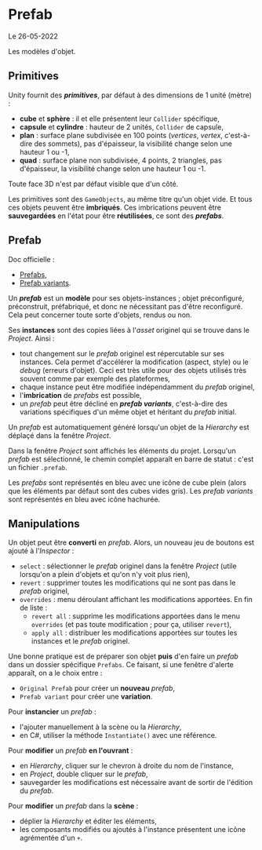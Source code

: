 # Prefab

Le 26-05-2022

Les modèles d'objet.

## Primitives

Unity fournit des ***primitives***, par défaut à des dimensions de 1 unité (mètre) : 
- **cube** et **sphère** : il et elle présentent leur `Collider` spécifique, 
- **capsule** et **cylindre** : hauteur de 2 unités, `Collider` de capsule,
- **plan** : surface plane subdivisée en 100 points (*vertices*, *vertex*, c'est-à-dire des sommets), pas d'épaisseur, la visibilité change selon une hauteur 1 ou -1,
- **quad** : surface plane non subdivisée, 4 points, 2 triangles, pas d'épaisseur, la visibilité change selon une hauteur 1 ou -1.

Toute face 3D n'est par défaut visible que d'un côté.

Les primitives sont des `GameObjects`, au même titre qu'un objet vide. Et tous ces objets peuvent être **imbriqués**. Ces imbrications peuvent être **sauvegardées** en l'état pour être **réutilisées**, ce sont des ***prefabs***.

## Prefab

Doc officielle : 
- [Prefabs](https://docs.unity3d.com/Manual/Prefabs.html "Prefabs"),
- [Prefab variants](https://docs.unity3d.com/Manual/PrefabVariants.html "Prefab variants").

Un ***prefab*** est un **modèle** pour ses objets-instances ; objet préconfiguré, préconstruit, préfabriqué, et donc ne nécessitant pas d'être reconfiguré. Cela peut concerner toute sorte d'objets, rendus ou non.

Ses **instances** sont des copies liées à l'*asset* originel qui se trouve dans le *Project*. Ainsi : 
- tout changement sur le *prefab* originel est répercutable sur ses instances. Cela permet d'accélérer la modification (aspect, style) ou le *debug* (erreurs d'objet). Ceci est très utile pour des objets utilisés très souvent comme par exemple des plateformes,
- chaque instance peut être modifiée indépendamment du *prefab* originel,
- l'**imbrication** de *prefabs* est possible,
- un *prefab* peut être décliné en ***prefab variants***, c'est-à-dire des variations spécifiques d'un même objet et héritant du *prefab* initial.

Un *prefab* est automatiquement généré lorsqu'un objet de la *Hierarchy* est déplaçé dans la fenêtre *Project*.

Dans la fenêtre *Project* sont affichés les éléments du projet. Lorsqu'un *prefab* est sélectionné, le chemin complet apparaît en barre de statut : c'est un fichier `.prefab`. 

Les *prefabs* sont représentés en bleu avec une icône de cube plein (alors que les éléments par défaut sont des cubes vides gris). Les *prefab variants* sont représentés en bleu avec icône hachurée.

## Manipulations

Un objet peut être **converti** en *prefab*. Alors, un nouveau jeu de boutons est ajouté à l'*Inspector* :
- `select` : sélectionner le *prefab* originel dans la fenêtre *Project* (utile lorsqu'on a plein d'objets et qu'on n'y voit plus rien),
- `revert` : supprimer toutes les modifications qui ne sont pas dans le *prefab* originel,
- `overrides` : menu déroulant affichant les modifications apportées. En fin de liste : 
   - `revert all` : supprime les modifications apportées dans le menu `overrides` (et pas toute modification ; pour ça, utiliser `revert`),
   - `apply all` : distribuer les modifications apportées sur toutes les instances et le *prefab* originel.

Une bonne pratique est de préparer son objet **puis** d'en faire un *prefab* dans un dossier spécifique `Prefabs`. Ce faisant, si une fenêtre d'alerte apparaît, on a le choix entre :
- `Original Prefab` pour créer un **nouveau** *prefab*,
- `Prefab variant` pour créer une **variation**.

Pour **instancier** un *prefab* :
- l'ajouter manuellement à la scène ou la *Hierarchy*,
- en C#, utiliser la méthode `Instantiate()` avec une référence.

Pour **modifier** un *prefab* **en l'ouvrant** : 
- en *Hierarchy*, cliquer sur le chevron à droite du nom de l'instance,
- en *Project*, double cliquer sur le *prefab*,
- sauvegarder les modifications est nécessaire avant de sortir de l'édition du *prefab*.

Pour **modifier** un *prefab* dans la **scène** :
- déplier la *Hierarchy* et éditer les éléments,
- les composants modifiés ou ajoutés à l'instance présentent une icône agrémentée d'un `+`.